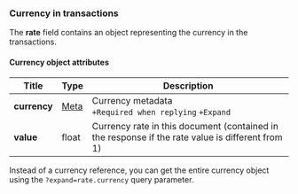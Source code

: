 ### Currency in transactions

The **rate** field contains an object representing the currency in the transactions.

#### Currency object attributes

| Title | Type | Description |
| ------------ | ------- | ---------- |
| **currency** | [Meta](../#mojsklad-json-api-obschie-swedeniq-metadannye) | Currency metadata<br>`+Required when replying` `+Expand` |
| **value** | float | Currency rate in this document (contained in the response if the rate value is different from 1) |

Instead of a currency reference, you can get the entire currency object using the `?expand=rate.currency` query parameter.